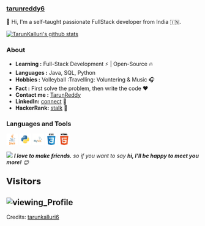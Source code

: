 ### [tarunreddy6](https://github.com/tarunreddy6.io)

👋 Hi, I'm a self-taught passionate FullStack developer from India 🇮🇳. 

[![TarunKalluri's github stats](https://github-readme-stats.vercel.app/api?username=tarunreddy6&count_private=true&show_icons=true&theme=radical)](https://github.com/tarunreddy6/github-readme-stats)

### About

-  **Learning :** Full-Stack Development :zap: | Open-Source :fire:    
-  **Languages :** Java, SQL, Python
-  **Hobbies :** Volleyball :Travelling: Voluntering & Music :headphones:
-  **Fact :** First solve the problem, then write the code :heart:
-  **Contact me :** [TarunReddy](mailto:kalluritarunreddy6@gmail.com)
-  **LinkedIn:** [connect](https://www.linkedin.com/in/tarunreddykalluri) 🙂
-  **HackerRank:** [stalk](https://www.hackerrank.com/kalluritarunred1) 🙈


### Languages and Tools

<code><img height="30" src="https://raw.githubusercontent.com/github/explore/80688e429a7d4ef2fca1e82350fe8e3517d3494d/topics/java/java.png"></code>
<code><img height="30" src="https://raw.githubusercontent.com/github/explore/80688e429a7d4ef2fca1e82350fe8e3517d3494d/topics/python/python.png"></code>
<code><img height="30" src="https://raw.githubusercontent.com/github/explore/80688e429a7d4ef2fca1e82350fe8e3517d3494d/topics/mysql/mysql.png"></code>
<code><img height="30" src="https://raw.githubusercontent.com/github/explore/80688e429a7d4ef2fca1e82350fe8e3517d3494d/topics/css/css.png"></code>
<code><img height="30" src="https://raw.githubusercontent.com/github/explore/80688e429a7d4ef2fca1e82350fe8e3517d3494d/topics/html/html.png"></code>


<img src="https://media.giphy.com/media/LnQjpWaON8nhr21vNW/giphy.gif" width="60"> <em><b>I love to make friends.</b> so if you want to say <b>hi, I'll be happy to meet you more!</b> 😊</em>

## 𝗩𝗶𝘀𝗶𝘁𝗼𝗿𝘀

![viewing_Profile](https://komarev.com/ghpvc/?username=tarunreddy6) 
-----
Credits: [tarunkalluri6](https://github.com/tarunreddy6)

<!-- Last Edited on: 21/07/2022 -->
